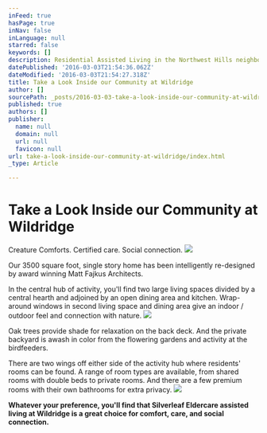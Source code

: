 ```yaml
---
inFeed: true
hasPage: true
inNav: false
inLanguage: null
starred: false
keywords: []
description: Residential Assisted Living in the Northwest Hills neighborhood of Austin
datePublished: '2016-03-03T21:54:36.062Z'
dateModified: '2016-03-03T21:54:27.318Z'
title: Take a Look Inside our Community at Wildridge
author: []
sourcePath: _posts/2016-03-03-take-a-look-inside-our-community-at-wildridge.md
published: true
authors: []
publisher:
  name: null
  domain: null
  url: null
  favicon: null
url: take-a-look-inside-our-community-at-wildridge/index.html
_type: Article

---
```

# Take a Look Inside our Community at Wildridge

Creature Comforts. Certified care. Social connection.
![](https://the-grid-user-content.s3-us-west-2.amazonaws.com/3424651b-433e-46ff-872a-6c7aaa5ea456.jpg)

Our 3500 square foot, single story home has been intelligently re-designed by award winning Matt Fajkus Architects.

In the central hub of activity, you'll find two large living spaces divided by a central hearth and adjoined by an open dining area and kitchen. Wrap-around windows in second living space and dining area give an indoor / outdoor feel and connection with nature.
![](https://the-grid-user-content.s3-us-west-2.amazonaws.com/d24581e2-80a6-4659-ace3-0ec77493bb76.jpg)

Oak trees provide shade for relaxation on the back deck. And the private backyard is awash in color from the flowering gardens and activity at the birdfeeders.

There are two wings off either side of the activity hub where residents' rooms can be found. A range of room types are available, from shared rooms with double beds to private rooms. And there are a few premium rooms with their own bathrooms for extra privacy.
![](https://the-grid-user-content.s3-us-west-2.amazonaws.com/2c2bedc1-fde3-4530-a4e8-fc80f1450f95.jpg)

**Whatever your preference, you'll find that Silverleaf Eldercare assisted living at Wildridge is a great choice for comfort, care, and social connection.**
